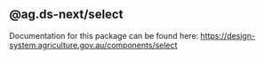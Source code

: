 ## @ag.ds-next/select

Documentation for this package can be found here: https://design-system.agriculture.gov.au/components/select
